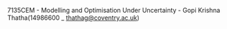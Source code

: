 7135CEM - Modelling and Optimisation Under Uncertainty - Gopi Krishna Thatha(14986600 _ thathag@coventry.ac.uk)
